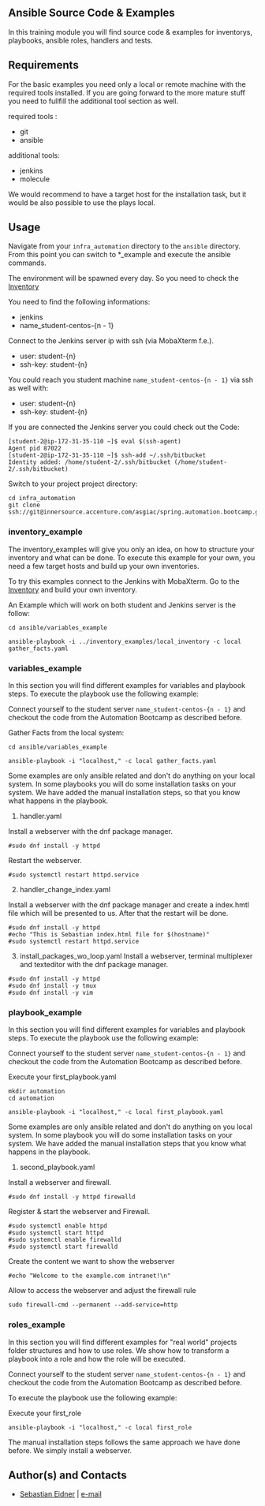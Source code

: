 ## Ansible Source Code & Examples 

In this training module you will find source code & examples for inventorys, playbooks, ansible roles, handlers and tests. 

## Requirements
For the basic examples you need only a local or remote machine with the required tools installed. If you are going forward to the more mature stuff you need to fullfill the additional tool section as well.

required tools :
- git
- ansible

additional tools:
- jenkins
- molecule

We would recommend to have a target host for the installation task, but it would be also possible to use the plays local.

## Usage
Navigate from your `infra_automation` directory  to the `ansible` directory. From this point you can switch to *_example and execute the ansible commands.

The environment will be spawned every day. So you need to check the [Inventory](../inventory)

You need to find the following informations:
- jenkins
- name_student-centos-{n - 1}

Connect to the Jenkins server ip with ssh (via MobaXterm f.e.).
- user: student-{n}
- ssh-key: student-{n}

You could reach you student machine `name_student-centos-{n - 1}` via ssh as well with:
- user: student-{n}
- ssh-key: student-{n}

If you are connected the Jenkins server you could check out the Code:
```
[student-2@ip-172-31-35-110 ~]$ eval $(ssh-agent)
Agent pid 87022
[student-2@ip-172-31-35-110 ~]$ ssh-add ~/.ssh/bitbucket
Identity added: /home/student-2/.ssh/bitbucket (/home/student-2/.ssh/bitbucket)
```
Switch to your project project directory:
```
cd infra_automation
git clone ssh://git@innersource.accenture.com/asgiac/spring.automation.bootcamp.git
```

### inventory_example

The inventory_examples will give you only an idea, on how to structure your inventory and what can be done. To execute this example for your own, you need a few target hosts and build up your own inventories.

To try this examples connect to the Jenkins with MobaXterm. Go to the [Inventory](../inventory) and build your own inventory.

An Example which will work on both student and Jenkins server is the follow:
```
cd ansible/variables_example

ansible-playbook -i ../inventory_examples/local_inventory -c local gather_facts.yaml 
```

### variables_example

In this section you will find different examples for variables and playbook steps. To execute the playbook use the following example:

Connect yourself to the student server `name_student-centos-{n - 1}` and checkout the code from the Automation Bootcamp as described before.

Gather Facts from the local system:
```
cd ansible/variables_example

ansible-playbook -i "localhost," -c local gather_facts.yaml 
```

Some examples are only ansible related and don't do anything on your local system. In some playbooks you will do some installation tasks on your system. We have added the manual installation steps, so that you know what happens in the playbook.

1. handler.yaml

Install a webserver with the dnf package manager.
```
#sudo dnf install -y httpd
```

Restart the webserver.
```
#sudo systemctl restart httpd.service
```

2. handler_change_index.yaml

Install a webserver with the dnf package manager and create a index.hmtl file which will be presented to us. After that the restart will be done.
```
#sudo dnf install -y httpd
#echo "This is Sebastian index.html file for $(hostname)"
#sudo systemctl restart httpd.service
```

3. install_packages_wo_loop.yaml
Install a webserver, terminal multiplexer and texteditor with the dnf package manager.
```
#sudo dnf install -y httpd
#sudo dnf install -y tmux
#sudo dnf install -y vim
```

### playbook_example

In this section you will find different examples for variables and playbook steps. To execute the playbook use the following example:

Connect yourself to the student server `name_student-centos-{n - 1}` and checkout the code from the Automation Bootcamp as described before.

Execute your first_playbook.yaml

```
mkdir automation
cd automation

ansible-playbook -i "localhost," -c local first_playbook.yaml 
```

Some examples are only ansible related and don't do anything on you local system. In some playbook you will do some installation tasks on your system. We have added the manual installation steps that you know what happens in the playbook.

1. second_playbook.yaml

Install a webserver and firewall.
```
#sudo dnf install -y httpd firewalld
```
Register & start the webserver and Firewall.
```
#sudo systemctl enable httpd
#sudo systemctl start httpd
#sudo systemctl enable firewalld
#sudo systemctl start firewalld
```
Create the content we want to show the webserver
```
#echo "Welcome to the example.com intranet!\n"
```
Allow to access the webserver and adjust the firewall rule
```
sudo firewall-cmd --permanent --add-service=http
```

### roles_example

In this section you will find different examples for "real world" projects folder structures and how to use roles. We show how to transform a playbook into a role and how the role will be executed.

Connect yourself to the student server `name_student-centos-{n - 1}` and checkout the code from the Automation Bootcamp as described before.

To execute the playbook use the following example:

Execute your first_role

```
ansible-playbook -i "localhost," -c local first_role 
```

The manual installation steps follows the same approach we have done before. We simply install a webserver.

## Author(s) and Contacts

- [Sebastian Eidner](http://www.acccenture.com/) | [e-mail](mailto:sebastian.eidner@accenture.com)


